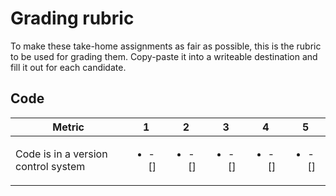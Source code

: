 # Grading rubric

To make these take-home assignments as fair as possible, this is the rubric to be used for grading them. Copy-paste it into a writeable destination and fill it out for each candidate.

## Code

Metric | 1 | 2 | 3 | 4 | 5
-|-|-|-|-|-
Code is in a version control system | <ul><li>- []</li></ul> | <ul><li>- []</li></ul> |<ul><li>- []</li></ul> | <ul><li>- []</li></ul> | <ul><li>- []</li></ul>
